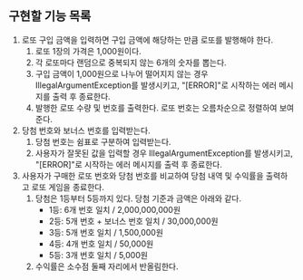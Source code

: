 ## 구현할 기능 목록

1. 로또 구입 금액을 입력하면 구입 금액에 해당하는 만큼 로또를 발행해야 한다.
   1. 로또 1장의 가격은 1,000원이다.
   2. 각 로또마다 랜덤으로 중복되지 않는 6개의 숫자를 뽑는다.
   3. 구입 금액이 1,000원으로 나누어 떨어지지 않는 경우 IllegalArgumentException를 발생시키고, "[ERROR]"로 시작하는 에러 메시지를 출력 후 종료한다.
   4. 발행한 로또 수량 및 번호를 출력한다. 로또 번호는 오름차순으로 정렬하여 보여준다.
2. 당첨 번호와 보너스 번호를 입력받는다.
   1. 당첨 번호는 쉼표로 구분하여 입력받는다.
   2. 사용자가 잘못된 값을 입력할 경우 IllegalArgumentException를 발생시키고, "[ERROR]"로 시작하는 에러 메시지를 출력 후 종료한다.
3. 사용자가 구매한 로또 번호와 당첨 번호를 비교하여 당첨 내역 및 수익률을 출력하고 로또 게임을 종료한다.
   1. 당첨은 1등부터 5등까지 있다. 당첨 기준과 금액은 아래와 같다.
       - 1등: 6개 번호 일치 / 2,000,000,000원
       - 2등: 5개 번호 + 보너스 번호 일치 / 30,000,000원
       - 3등: 5개 번호 일치 / 1,500,000원
       - 4등: 4개 번호 일치 / 50,000원
       - 5등: 3개 번호 일치 / 5,000원
   2. 수익률은 소수점 둘째 자리에서 반올림한다.